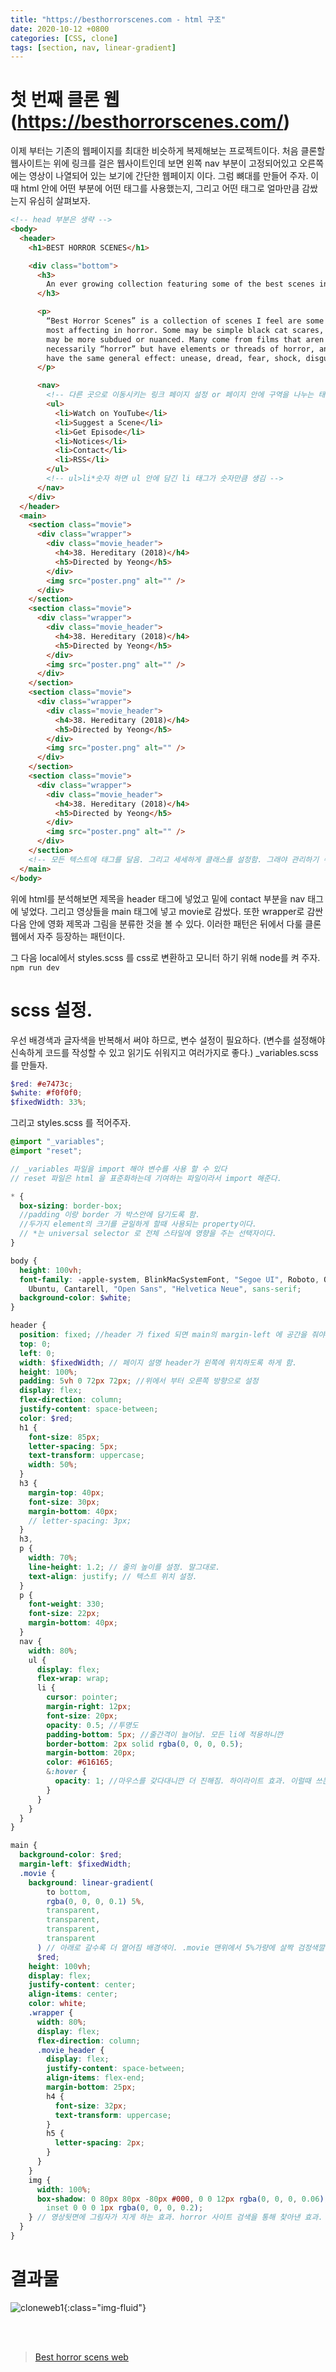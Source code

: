 ```yaml
---
title: "https://besthorrorscenes.com - html 구조"
date: 2020-10-12 +0800
categories: [CSS, clone]
tags: [section, nav, linear-gradient]
---
```


# 첫 번째 클론 웹 (https://besthorrorscenes.com/)

이제 부터는 기존의 웹페이지를 최대한 비슷하게 복제해보는 프로젝트이다. 처음 클론할 웹사이트는 위에 링크를 걸은 웹사이트인데 보면 왼쪽 nav 부분이 고정되어있고 오른쪽에는 영상이 나열되어 있는 보기에 간단한 웹페이지 이다. 그럼 뼈대를 만들어 주자.
이때 html 안에 어떤 부분에 어떤 태그를 사용했는지, 그리고 어떤 태그로 얼마만큼 감쌌는지 유심히 살펴보자.

```html
<!-- head 부분은 생략 -->
<body>
  <header>
    <h1>BEST HORROR SCENES</h1>

    <div class="bottom">
      <h3>
        An ever growing collection featuring some of the best scenes in horror.
      </h3>

      <p>
        “Best Horror Scenes” is a collection of scenes I feel are some of the
        most affecting in horror. Some may be simple black cat scares, others
        may be more subdued or nuanced. Many come from films that aren't
        necessarily “horror” but have elements or threads of horror, and all
        have the same general effect: unease, dread, fear, shock, disgust.
      </p>

      <nav>
        <!-- 다른 곳으로 이동시키는 링크 페이지 설정 or 페이지 안에 구역을 나누는 태그 -->
        <ul>
          <li>Watch on YouTube</li>
          <li>Suggest a Scene</li>
          <li>Get Episode</li>
          <li>Notices</li>
          <li>Contact</li>
          <li>RSS</li>
        </ul>
        <!-- ul>li*숫자 하면 ul 안에 담긴 li 태그가 숫자만큼 생김 -->
      </nav>
    </div>
  </header>
  <main>
    <section class="movie">
      <div class="wrapper">
        <div class="movie_header">
          <h4>38. Hereditary (2018)</h4>
          <h5>Directed by Yeong</h5>
        </div>
        <img src="poster.png" alt="" />
      </div>
    </section>
    <section class="movie">
      <div class="wrapper">
        <div class="movie_header">
          <h4>38. Hereditary (2018)</h4>
          <h5>Directed by Yeong</h5>
        </div>
        <img src="poster.png" alt="" />
      </div>
    </section>
    <section class="movie">
      <div class="wrapper">
        <div class="movie_header">
          <h4>38. Hereditary (2018)</h4>
          <h5>Directed by Yeong</h5>
        </div>
        <img src="poster.png" alt="" />
      </div>
    </section>
    <section class="movie">
      <div class="wrapper">
        <div class="movie_header">
          <h4>38. Hereditary (2018)</h4>
          <h5>Directed by Yeong</h5>
        </div>
        <img src="poster.png" alt="" />
      </div>
    </section>
    <!-- 모든 텍스트에 태그를 달음. 그리고 세세하게 클래스를 설정함. 그래야 관리하기 쉬움 -->
  </main>
</body>
```

위에 html를 분석해보면 제목을 header 태그에 넣었고 밑에 contact 부분을 nav 태그에 넣었다. 그리고 영상들을 main 태그에 넣고 movie로 감쌌다. 또한 wrapper로 감싼다음 안에 영화 제목과 그림을 분류한 것을 볼 수 있다. 이러한 패턴은 뒤에서 다룰 클론웹에서 자주 등장하는 패턴이다.

그 다음 local에서 styles.scss 를 css로 변환하고 모니터 하기 위해 node를 켜 주자. `npm run dev`

# scss 설정.

우선 배경색과 글자색을 반복해서 써야 하므로, 변수 설정이 필요하다. (변수를 설정해야 신속하게 코드를 작성할 수 있고 읽기도 쉬워지고 여러가지로 좋다.) \_variables.scss 를 만들자.

```scss
$red: #e7473c;
$white: #f0f0f0;
$fixedWidth: 33%;
```

그리고 styles.scss 를 적어주자.

```scss
@import "_variables";
@import "reset";

// _variables 파일을 import 해야 변수를 사용 할 수 있다
// reset 파일은 html 을 표준화하는데 기여하는 파일이라서 import 해준다.

* {
  box-sizing: border-box;
  //padding 이랑 border 가 박스안에 담기도록 함.
  //두가지 element의 크기를 균일하게 할때 사용되는 property이다.
  // *는 universal selector 로 전체 스타일에 영향을 주는 선택자이다.
}

body {
  height: 100vh;
  font-family: -apple-system, BlinkMacSystemFont, "Segoe UI", Roboto, Oxygen,
    Ubuntu, Cantarell, "Open Sans", "Helvetica Neue", sans-serif;
  background-color: $white;
}

header {
  position: fixed; //header 가 fixed 되면 main의 margin-left 에 공간을 줘야 겹치지 않게 된다.
  top: 0;
  left: 0;
  width: $fixedWidth; // 페이지 설명 header가 왼쪽에 위치하도록 하게 함.
  height: 100%;
  padding: 5vh 0 72px 72px; //위에서 부터 오른쪽 방향으로 설정
  display: flex;
  flex-direction: column;
  justify-content: space-between;
  color: $red;
  h1 {
    font-size: 85px;
    letter-spacing: 5px;
    text-transform: uppercase;
    width: 50%;
  }
  h3 {
    margin-top: 40px;
    font-size: 30px;
    margin-bottom: 40px;
    // letter-spacing: 3px;
  }
  h3,
  p {
    width: 70%;
    line-height: 1.2; // 줄의 높이를 설정. 말그대로.
    text-align: justify; // 텍스트 위치 설정.
  }
  p {
    font-weight: 330;
    font-size: 22px;
    margin-bottom: 40px;
  }
  nav {
    width: 80%;
    ul {
      display: flex;
      flex-wrap: wrap;
      li {
        cursor: pointer;
        margin-right: 12px;
        font-size: 20px;
        opacity: 0.5; //투명도
        padding-bottom: 5px; //줄간격이 늘어남. 모든 li에 적용하니깐
        border-bottom: 2px solid rgba(0, 0, 0, 0.5);
        margin-bottom: 20px;
        color: #616165;
        &:hover {
          opacity: 1; //마우스를 갖다대니깐 더 진해짐. 하이라이트 효과. 이럴때 쓰는 구나!
        }
      }
    }
  }
}

main {
  background-color: $red;
  margin-left: $fixedWidth;
  .movie {
    background: linear-gradient(
        to bottom,
        rgba(0, 0, 0, 0.1) 5%,
        transparent,
        transparent,
        transparent,
        transparent
      ) // 아래로 갈수록 더 옅어짐 배경색이. .movie 맨위에서 5%가량에 살짝 검정색깔이 들어가게 함. 그리고 밑으로는 점점 투명하게 변한다.
      $red;
    height: 100vh;
    display: flex;
    justify-content: center;
    align-items: center;
    color: white;
    .wrapper {
      width: 80%;
      display: flex;
      flex-direction: column;
      .movie_header {
        display: flex;
        justify-content: space-between;
        align-items: flex-end;
        margin-bottom: 25px;
        h4 {
          font-size: 32px;
          text-transform: uppercase;
        }
        h5 {
          letter-spacing: 2px;
        }
      }
    }
    img {
      width: 100%;
      box-shadow: 0 80px 80px -80px #000, 0 0 12px rgba(0, 0, 0, 0.06),
        inset 0 0 0 1px rgba(0, 0, 0, 0.2);
    } // 영상뒷면에 그림자가 지게 하는 효과. horror 사이트 검색을 통해 찾아낸 효과.
  }
}
```

# 결과물

![cloneweb1](https://yeonghunko.github.io/assets/img/css/cloneweb1.png){:class="img-fluid"}

<br> 
<br>
   
> [Best horror scens web](https://yeonghunko.github.io/cloneweb1/)
